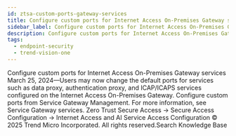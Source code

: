 ```yaml
---
id: ztsa-custom-ports-gateway-services
title: Configure custom ports for Internet Access On-Premises Gateway services
sidebar_label: Configure custom ports for Internet Access On-Premises Gateway services
description: Configure custom ports for Internet Access On-Premises Gateway services
tags:
  - endpoint-security
  - trend-vision-one
---
```


 Configure custom ports for Internet Access On-Premises Gateway services March 25, 2024—Users may now change the default ports for services such as data proxy, authentication proxy, and ICAP/ICAPS services configured on the Internet Access On-Premises Gateway. Configure custom ports from Service Gateway Management. For more information, see Service Gateway services. Zero Trust Secure Access → Secure Access Configuration → Internet Access and AI Service Access Configuration © 2025 Trend Micro Incorporated. All rights reserved.Search Knowledge Base